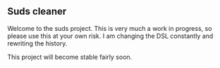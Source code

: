 ## Suds cleaner

Welcome to the suds project. This is very much a work in progress, so please use this at your own risk. I am changing the DSL constantly and rewriting the history.

This project will become stable fairly soon.
